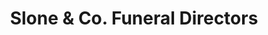 ---
title: "Slone & Co. Funeral Directors"
url: /cleveland/slone-and-co-funeral-directors/
shop: funeral directors
---